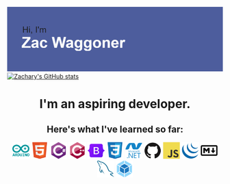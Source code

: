 [![MasterHead](https://github.com/CyndaZ42/CyndaZ42/blob/main/header.png?raw=true)](https://github.com/CyndaZ42)
[![Zachary's GitHub stats](https://github-readme-stats.vercel.app/api?username=CyndaZ42&show_icons=true&theme=prussian&hide_border=true)](https://github.com/CyndaZ42/CyndaZ42)
<h1 align="center">I'm an aspiring developer.</h1>
<h2 align="center">Here's what I've learned so far:</h2>
<!--Create Json file to loop through in JS-->
<!--
{
  "languages":[
    {
      "name": "HTML5",
      "src": "assets/images/languages/html5.svg"
    },
    {
      "name": "C#",
      "src": "assets/images/languages/csharp.svg"
    },
    {
      "name": "C++",
      "src": "assets/images/languages/cplusplus.svg"
    }
  ]
}
-->
<p align="center">
<img src="README/images/languages/arduino.svg" alt="Arduino" width="40" height="40">
<img src="README/images/languages/html5.svg" alt="HTML5" width="40" height="40">
<img src="README/images/languages/csharp.svg" alt="C#" width="40" height="40">
<img src="README/images/languages/cplusplus.svg" alt="C++" width="40" height="40">
<img src="README/images/languages/bootstrap.svg" alt="Bootstrap" width="40" height="40">
<img src="README/images/languages/css3.svg" alt="CSS" width="40" height="40">
<img src="README/images/languages/dot-net.svg" alt="dotNET" width="40" height="40">
<img src="README/images/languages/github.svg" alt="GitHub" width="40" height="40">
<img src="README/images/languages/javascript.svg" alt="JavaScript" width="40" height="40">
<img src="README/images/languages/jquery.svg" alt="jQuery" width="40" height="40">
<img src="README/images/languages/markdown.svg" alt="Markdown" width="40" height="40">
<img src="README/images/languages/mysql.svg" alt="mySQL" width="40" height="40">
<img src="README/images/languages/webpack.svg" alt="Webpack" width="40" height="40">
</p>
